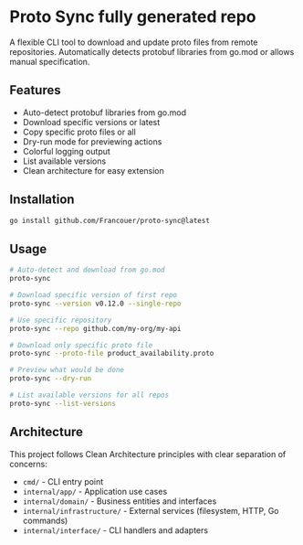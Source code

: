 # Proto Sync fully generated repo

A flexible CLI tool to download and update proto files from remote repositories. Automatically detects protobuf libraries from go.mod or allows manual specification.

## Features

- Auto-detect protobuf libraries from go.mod
- Download specific versions or latest
- Copy specific proto files or all
- Dry-run mode for previewing actions
- Colorful logging output
- List available versions
- Clean architecture for easy extension

## Installation

```bash
go install github.com/Francouer/proto-sync@latest
```

## Usage

```bash
# Auto-detect and download from go.mod
proto-sync

# Download specific version of first repo
proto-sync --version v0.12.0 --single-repo

# Use specific repository
proto-sync --repo github.com/my-org/my-api

# Download only specific proto file
proto-sync --proto-file product_availability.proto

# Preview what would be done
proto-sync --dry-run

# List available versions for all repos
proto-sync --list-versions
```

## Architecture

This project follows Clean Architecture principles with clear separation of concerns:

- `cmd/` - CLI entry point
- `internal/app/` - Application use cases
- `internal/domain/` - Business entities and interfaces  
- `internal/infrastructure/` - External services (filesystem, HTTP, Go commands)
- `internal/interface/` - CLI handlers and adapters
